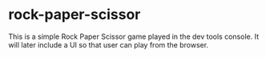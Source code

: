 # rock-paper-scissor
This is a simple Rock Paper Scissor game played in the dev tools console. It will later include a UI so that user can play from the browser.
